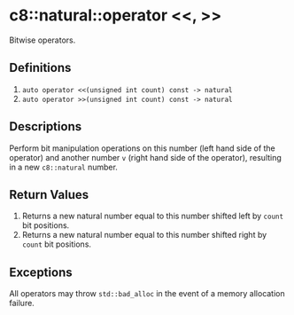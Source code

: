 # c8::natural::operator &lt;&lt;, >> #

Bitwise operators.

## Definitions ##

1. `auto operator <<(unsigned int count) const -> natural`
2. `auto operator >>(unsigned int count) const -> natural`

## Descriptions ##

Perform bit manipulation operations on this number (left hand side of the operator) and another number `v` (right hand side of the operator), resulting in a new `c8::natural` number.

## Return Values ##

1. Returns a new natural number equal to this number shifted left by `count` bit positions.
1. Returns a new natural number equal to this number shifted right by `count` bit positions.

## Exceptions ##

All operators may throw `std::bad_alloc` in the event of a memory allocation failure.

